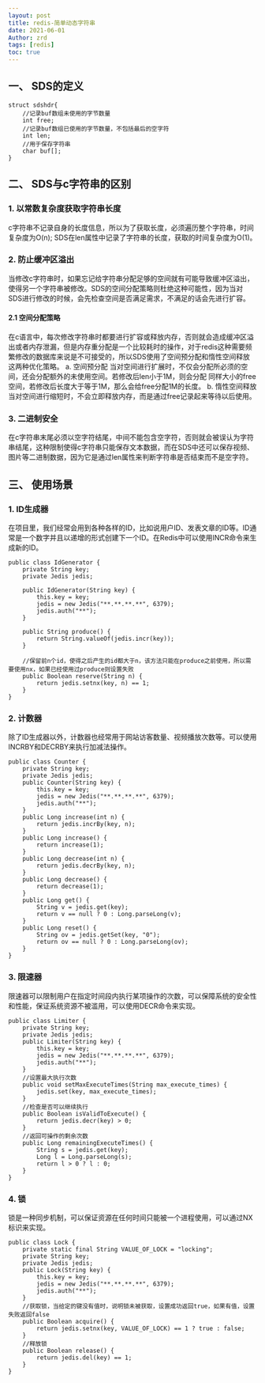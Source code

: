 ```yaml
---
layout: post
title: redis-简单动态字符串
date: 2021-06-01
Author: zrd
tags: [redis]
toc: true
---
```


## 一、 SDS的定义

```
struct sdshdr{
    //记录buf数组未使用的字节数量
    int free;
    //记录buf数组已使用的字节数量，不包括最后的空字符
    int len;
    //用于保存字符串
    char buf[];
}
```

## 二、 SDS与c字符串的区别

### 1. 以常数复杂度获取字符串长度

c字符串不记录自身的长度信息，所以为了获取长度，必须遍历整个字符串，时间复杂度为O(n); SDS在len属性中记录了字符串的长度，获取的时间复杂度为O(1)。

### 2. 防止缓冲区溢出

当修改c字符串时，如果忘记给字符串分配足够的空间就有可能导致缓冲区溢出，使得另一个字符串被修改。SDS的空间分配策略则杜绝这种可能性，因为当对SDS进行修改的时候，会先检查空间是否满足需求，不满足的话会先进行扩容。

#### 2.1 空间分配策略

在c语言中，每次修改字符串时都要进行扩容或释放内存，否则就会造成缓冲区溢出或者内存泄漏，但是内存重分配是一个比较耗时的操作，对于redis这种需要频繁修改的数据库来说是不可接受的，所以SDS使用了空间预分配和惰性空间释放这两种优化策略。
    a. 空间预分配
       当对空间进行扩展时，不仅会分配所必须的空间，还会分配额外的未使用空间。若修改后len小于1M，则会分配
       同样大小的free空间，若修改后长度大于等于1M，那么会给free分配1M的长度。
    b. 惰性空间释放
       当对空间进行缩短时，不会立即释放内存，而是通过free记录起来等待以后使用。

### 3. 二进制安全

在c字符串末尾必须以空字符结尾，中间不能包含空字符，否则就会被误认为字符串结尾，这种限制使得c字符串只能保存文本数据，而在SDS中还可以保存视频、图片等二进制数据，因为它是通过len属性来判断字符串是否结束而不是空字符。

## 三、 使用场景

### 1. ID生成器

在项目里，我们经常会用到各种各样的ID，比如说用户ID、发表文章的ID等。ID通常是一个数字并且以递增的形式创建下一个ID。在Redis中可以使用INCR命令来生成新的ID。

```
public class IdGenerator {
    private String key;
    private Jedis jedis;

    public IdGenerator(String key) {
        this.key = key;
        jedis = new Jedis("**.**.**.**", 6379);
        jedis.auth("**");
    }

    public String produce() {
        return String.valueOf(jedis.incr(key));
    }

    //保留前n个id，使得之后产生的id都大于n，该方法只能在produce之前使用，所以需要使用nx，如果已经使用过produce则设置失败
    public Boolean reserve(String n) {
        return jedis.setnx(key, n) == 1;
    }
}
```

### 2. 计数器

除了ID生成器以外，计数器也经常用于网站访客数量、视频播放次数等。可以使用INCRBY和DECRBY来执行加减法操作。

```
public class Counter {
    private String key;
    private Jedis jedis;
    public Counter(String key) {
        this.key = key;
        jedis = new Jedis("**.**.**.**", 6379);
        jedis.auth("**");
    }
    public Long increase(int n) {
        return jedis.incrBy(key, n);
    }
    public Long increase() {
        return increase(1);
    }
    public Long decrease(int n) {
        return jedis.decrBy(key, n);
    }
    public Long decrease() {
        return decrease(1);
    }
    public Long get() {
        String v = jedis.get(key);
        return v == null ? 0 : Long.parseLong(v);
    }
    public Long reset() {
        String ov = jedis.getSet(key, "0");
        return ov == null ? 0 : Long.parseLong(ov);
    }
}
```

### 3. 限速器

限速器可以限制用户在指定时间段内执行某项操作的次数，可以保障系统的安全性和性能，保证系统资源不被滥用，可以使用DECR命令来实现。

```
public class Limiter {
    private String key;
    private Jedis jedis;
    public Limiter(String key) {
        this.key = key;
        jedis = new Jedis("**.**.**.**", 6379);
        jedis.auth("**");
    }
    //设置最大执行次数
    public void setMaxExecuteTimes(String max_execute_times) {
        jedis.set(key, max_execute_times);
    }
    //检查是否可以继续执行
    public Boolean isValidToExecute() {
        return jedis.decr(key) > 0;
    }
    //返回可操作的剩余次数
    public Long remainingExecuteTimes() {
        String s = jedis.get(key);
        Long l = Long.parseLong(s);
        return l > 0 ? l : 0;
    }
}
```

### 4. 锁

锁是一种同步机制，可以保证资源在任何时间只能被一个进程使用，可以通过NX标识来实现。

```
public class Lock {
    private static final String VALUE_OF_LOCK = "locking";
    private String key;
    private Jedis jedis;
    public Lock(String key) {
        this.key = key;
        jedis = new Jedis("**.**.**.**", 6379);
        jedis.auth("**");
    }
    //获取锁，当给定的键没有值时，说明锁未被获取，设置成功返回true，如果有值，设置失败返回false
    public Boolean acquire() {
        return jedis.setnx(key, VALUE_OF_LOCK) == 1 ? true : false;
    }
    //释放锁
    public Boolean release() {
        return jedis.del(key) == 1;
    }
}
```